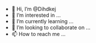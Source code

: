 
- 👋 Hi, I’m @Dihdkej
- 👀 I’m interested in ...
- 🌱 I’m currently learning ...
- 💞️ I’m looking to collaborate on ...
- 📫 How to reach me ...

<!---
Dihdkej/Dihdkej is a ✨ special ✨ repository because its `README.md` (this file) appears on your GitHub profile.
You can click the Preview link to take a look at your changes.
--->
